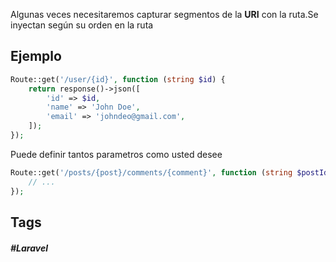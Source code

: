 Algunas veces necesitaremos capturar segmentos de la **URI** con la ruta.Se inyectan según su orden en la ruta

## Ejemplo

```php
Route::get('/user/{id}', function (string $id) {
    return response()->json([
        'id' => $id,
        'name' => 'John Doe',
        'email' => 'johndeo@gmail.com',
    ]);
});
```

Puede definir tantos parametros como usted desee

```php
Route::get('/posts/{post}/comments/{comment}', function (string $postId, string $commentId) {
    // ...
});
```

## Tags

##### #Laravel